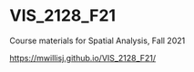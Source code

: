 # VIS_2128_F21
Course materials for Spatial Analysis, Fall 2021


https://mwillisj.github.io/VIS_2128_F21/
